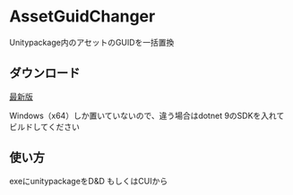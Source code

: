 # AssetGuidChanger
Unitypackage内のアセットのGUIDを一括置換

## ダウンロード
[最新版](https://github.com/Rerigferl/AssetGuidChanger/releases/latest)

Windows（x64）しか置いていないので、違う場合はdotnet 9のSDKを入れてビルドしてください


## 使い方
exeにunitypackageをD&D
もしくはCUIから
